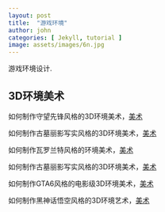 ```yaml
---
layout: post
title:  "游戏环境"
author: john
categories: [ Jekyll, tutorial ]
image: assets/images/6n.jpg
---
```

游戏环境设计.


## 3D环境美术

如何制作守望先锋风格的3D环境美术，[美术](https://www.bilibili.com/video/BV14Q4y1A7Jp/?spm_id_from=333.999.0.0&vd_source=843d2f88a344d4bca0c6c0456efb4839)

如何制作古墓丽影写实风格的3D环境美术，[美术](https://www.bilibili.com/video/BV1jp4y1o74K/?spm_id_from=333.788&vd_source=843d2f88a344d4bca0c6c0456efb4839)

如何制作瓦罗兰特风格的环境美术，[美术](https://www.bilibili.com/video/BV16i4y1a7Mn/?spm_id_from=333.788&vd_source=843d2f88a344d4bca0c6c0456efb4839)

如何制作古墓丽影写实风格的3D环境美术，[美术](https://www.bilibili.com/video/BV1jp4y1o74K/?spm_id_from=333.788&vd_source=843d2f88a344d4bca0c6c0456efb4839)

如何制作GTA6风格的电影级3D环境美术，[美术](https://www.bilibili.com/video/BV1TH4y1y7Tb/?spm_id_from=333.788&vd_source=843d2f88a344d4bca0c6c0456efb4839)

如何制作黑神话悟空风格的3D环境艺术，[美术](https://www.bilibili.com/video/BV1tC4y127zq/?spm_id_from=333.788&vd_source=843d2f88a344d4bca0c6c0456efb4839)




<!-- You’ll find this post in your `_posts` directory. Go ahead and edit it and re-build the site to see your changes. You can rebuild the site in many different ways, but the most common way is to run `jekyll serve`, which launches a web server and auto-regenerates your site when a file is updated. Something.

To add new posts, simply add a file in the `_posts` directory that follows the convention `YYYY-MM-DD-name-of-post.ext` and includes the necessary front matter. Take a look at the source for this post to get an idea about how it works.

Jekyll also offers powerful support for code snippets:

{% highlight ruby %}
def print_hi(name)
  puts "Hi, #{name}"
end
print_hi('Tom')
#=> prints 'Hi, Tom' to STDOUT.
{% endhighlight %}

Check out the [Jekyll docs][jekyll-docs] for more info on how to get the most out of Jekyll. File all bugs/feature requests at [Jekyll’s GitHub repo][jekyll-gh]. If you have questions, you can ask them on [Jekyll Talk][jekyll-talk].

[jekyll-docs]: http://jekyllrb.com/docs/home
[jekyll-gh]:   https://github.com/jekyll/jekyll
[jekyll-talk]: https://talk.jekyllrb.com/ -->